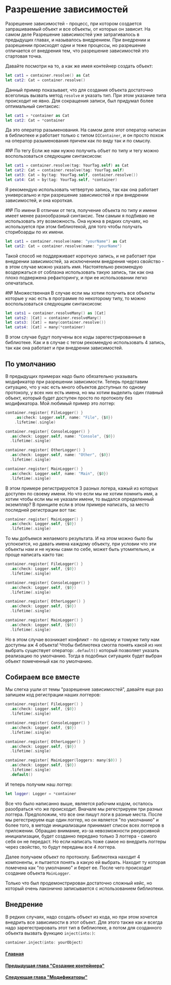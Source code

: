 # Разрешение зависимостей
Разрешение зависимостей - процесс, при котором создается запрашиваемый объект и все объекты, от которых он зависит.
На самом деле Разрешение зависимостей уже затрагивалось в предыдущих главах, и называлось внедрением. При внедрении и разрешении происходят одни и теже процессы, но разрешение отличается от внедрения тем, что разрешение зависимостей это стартовая точка.

Давайте посмотри на то, а как же имея контейнер создать объект:
```Swift
let cat1 = container.resolve() as Cat
let cat2: Cat = container.resolve()
```
Данный пример показывает, что для создания объекта достаточно всеголишь вызвать метод `resolve` и указать тип. При этом указание типа происходит не явно.
Для сокращения записи, был придумал более оптимальный синтаксис:
```Swift
let cat1 = *container as Cat
let cat2: Cat = *container
```
Да это оператор разыменования. На самом деле этот оператор написан в библиотеке и работает только с типом `DIContainer`, и он просто похож на оператор разыменования причем как по виду так и по смыслу.

#№ По тегу
Если же нам нужно получить объет по типу и тегу можно воспользоваться следующим синтаксисом:
```Swift
let cat1 = container.resolve(tag: YourTag.self) as Cat
let cat2: Cat = container.resolve(tag: YourTag.self)
let cat3: Cat = by(tag: YourTag.self, container.resolve())
let cat4: Cat = by(tag: YourTag.self, *container)
```
Я рекомендую использовать четвертую запись, так как она работает универсально и при разрешение зависимостей и при внедрении зависимостей, и она короткая.

#№ По имени
В отличии от тега, получение объекта по типу и имени имеет менее разнообразный синтаксис. Тем самым я подбиваю не использовать эту возможность. Она нужна в редких случаях, но используется при этом библиотекой, для того чтобы получать сторибоарды по их имени.
```Swift
let cat1 = container.resolve(name: "yourName") as Cat
let cat2: Cat = container.resolve(name: "yourName") 
```
Такой способ не поддерживает короткую запись, и не работает при внедрении зависимостей, за исключением внедрения через свойство - в этом случае можно указать имя.
Настоятельно рекомендую воздержаться от соблазна использовать такую запись, так как она плохо подвержена рефакторингу, и при ее использовании легко опечататься.

#№ Множественная
В случае если мы хотим получить все объекты которые у нас есть в программе по некоторому типу, то можно воспользоваться следующим синтаксисом:
```Swift
let cats1 = container.resolveMany() as [Cat]
let cats2: [Cat] = container.resolveMany()
let cats3: [Cat] = many(container.resolve())
let cats4: [Cat] = many(*container) 
```
В этом случае будут получены все коды зарегестрированные в библиотеке. Как и в случае с тегом рекомендую использовать 4 запись, так как она работает и при внедрении зависимостей.

## По умолчанию
В предыдущих примерах надо было обязательно указывать модификатор при разрешении зависимости. Теперь представим ситуацию, что у нас есть много объектов доступных по одному протоколу, у всех них есть имена, но мы хотим выделить один главный объект, который будет доступен просто по протоколу без модификатора.
Мой любимый пример это логгер:
```Swift
container.register{ FileLogger() }
    .as(check: Logger.self, name: "File", {$0})
    .lifetime(.single)

container.register{ ConsoleLogger() }
  .as(check: Logger.self, name: "Console", {$0})
  .lifetime(.single)

container.register{ OtherLogger() }
  .as(check: Logger.self, name: "Other", {$0})
  .lifetime(.single)

container.register{ MainLogger() }
  .as(check: Logger.self, name: "Main", {$0})
  .lifetime(.single)
```
В этом примере регистрируются 3 разных логера, кажый из которых доступен по своему имени. Но что если мы не хотим помнить имя, а хотим чтобы если мы не указали имени, то выдался определенный экземпляр?
В принципе если в этом примере написать, за место последней регистрации вот так:
```Swift
container.register{ MainLogger() }
  .as(check: Logger.self, {$0})
  .lifetime(.single)
```
То мы добъемся желаемого результата. И на этом можно было бы успокоится, но давать имена каждому объекту, при условии что эти объекты нам и не нужны сами по себе, может быть утомительно, и проще написать както так:
```Swift
container.register{ FileLogger() }
  .as(check: Logger.self, {$0})
  .lifetime(.single)

container.register{ ConsoleLogger() }
  .as(check: Logger.self, {$0})
  .lifetime(.single)

container.register{ OtherLogger() }
  .as(check: Logger.self, {$0})
  .lifetime(.single)

container.register{ MainLogger() }
  .as(check: Logger.self, {$0})
  .lifetime(.single)
```
Но в этом случае возникает конфликт - по одному и томуже типу нам доступны аж 4 объекта! Чтобы библиотека смогла понять какой из них выбрать существует оператор: `.default()` который позволяет указать реализацию по умолчанию. Тогда в подобных ситуациях будет выбран объект помеченный как по умолчанию.

## Собираем все вместе
Мы слегка ушли от темы "разрешение зависимостей", давайте еще раз запишем код регистрации наших логгеров:
```Swift
container.register{ FileLogger() }
  .as(check: Logger.self, {$0})
  .lifetime(.single)

container.register{ ConsoleLogger() }
  .as(check: Logger.self, {$0})
  .lifetime(.single)

container.register{ OtherLogger() }
  .as(check: Logger.self, {$0})
  .lifetime(.single)

container.register{ MainLogger(loggers: many($0)) }
  .as(check: Logger.self, {$0})
  .lifetime(.single)
  .default()
```
И теперь получим наш логгер:
```Swift
let logger: Logger = *container
```
Все что было написанно выше, является рабочим кодом, осталось разобраться что же происходит.
Вначале мы регестрируем три разных логгера. Предположим, что все они пишут логи в разные места. После мы регестрируем еще один логгер, но он является "по умолчанию" и более того, в методе инициализации принимает список всех логгеров в приложении. Обращаю внимание, из-за невозможности рекурсивной инициализации, будет созданно передано только 3 логгера - самого себя он не передаст. Но если написать тоже самое но внедрить логгеры через свойство, то будут переданы все 4 логгера.

Далее получаем объект по протоколу. Библиотека находит 4 компоненты, и пытается понять а какую ей выбрать. Находит ту которая помечена как "по умолчанию" и берет ее. После чего происходит создание объекта `MainLogger`.

Только что был продемонстрирован достаточно сложный кейс, но который очень лаконично записывается с использованием библиотеки.

## Внедрение
В редких случаях, надо создать объект из кода, но при этом хочется внедрить все зависимости в этот объект. Для этого также как и всегда надо зарегестрировать этот тип в библиотеке, а потом для созданного объекта вызвать функцию `inject(into:)`:
```Swift
container.inject(into: yourObject)
```


#### [Главная](main.md)
#### [Предыдущая глава "Создание контейнера"](build.md#Создание-контейнера)
#### [Следующая глава "Модификаторы"](modificators.md#Модификаторы)
